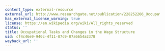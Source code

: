 ```yaml
---
content_type: external-resource
external_url: http://www.researchgate.net/publication/228252266_Occupational_Tasks_and_Changes_in_the_Wage_Structure
has_external_license_warning: true
license: https://en.wikipedia.org/wiki/All_rights_reserved
status: ''
title: Occupational Tasks and Changes in the Wage Structure
uid: cf4c46e9-940c-4f11-87c9-07a6654a2378
wayback_url: ''
---
```

